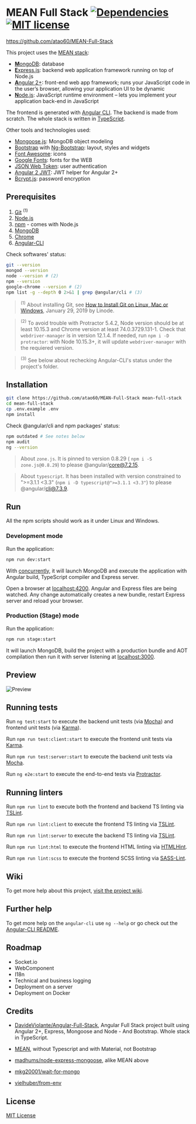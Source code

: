 # MEAN Full Stack [![Dependencies](https://david-dm.org/atao60/MEAN-full-Stack.svg)](https://david-dm.org/atao60/MEAN-Full-Stack) [![MIT license](http://img.shields.io/badge/license-MIT-lightgrey.svg)](http://opensource.org/licenses/MIT)


https://github.com/atao60/MEAN-Full-Stack

This project uses the [MEAN stack](https://en.wikipedia.org/wiki/MEAN_(software_bundle)):
* [**M**ongoDB](https://www.mongodb.com): database
* [**E**xpress.js](https://expressjs.com): backend web application framework running on top of Node.js
* [**A**ngular 2+](https://angular.io): front-end web app framework; runs your JavaScript code in the user’s browser, allowing your application UI to be dynamic
* [**N**ode.js](https://nodejs.org): JavaScript runtime environment – lets you implement your application back-end in JavaScript

The frontend is generated with [Angular CLI](https://cli.angular.io). The backend is made from scratch. The whole stack is written in [TypeScript](https://www.typescriptlang.org).

Other tools and technologies used:
* [Mongoose.js](https://mongoosejs.com): MongoDB object modeling 
* [Bootstrap](https://getbootstrap.com) with [Ng-Bootstrap](https://ng-bootstrap.github.io): layout, styles and widgets
* [Font Awesome](https://fontawesome.com): icons
* [Google Fonts](https://fonts.google.com/): fonts for the WEB
* [JSON Web Token](https://jwt.io): user authentication
* [Angular 2 JWT](https://github.com/auth0/angular2-jwt): JWT helper for Angular 2+
* [Bcrypt.js](https://github.com/dcodeIO/bcrypt.js): password encryption

## Prerequisites

1. [Git](https://git-scm.com/) <sup>(1)</sup>
2. [Node.js](https://nodejs.org/en/download/)
3. [npm](https://www.npmjs.com/) - comes with Node.js
4. [MongoDB](https://www.mongodb.com/download-center/community)
5. [Chrome](https://www.google.com/chrome/)
6. [Angular-CLI](https://cli.angular.io/)

Check softwares' status:
```bash
git --version
mongod --version
node --version # (2)
npm --version 
google-chrome --version # (2)
npm list -g --depth 0 2>&1 | grep @angular/cli # (3)
```
> <sup>(1)</sup> About installing Git, see [How to Install Git on Linux, Mac or Windows](https://www.linode.com/docs/development/version-control/how-to-install-git-on-linux-mac-and-windows/), January 29, 2019 by Linode.

> <sup>(2)</sup> To avoid trouble with Protractor 5.4.2, Node version should be at least 10.15.3 and Chrome version at least 74.0.3729.131-1. Check that `webdriver-manager` is in version 12.1.4. If needed, run `npm i -D protractor`: with Node 10.15.3+, it will update `webdriver-manager` with the requiered version.

> <sup>(3)</sup> See below about rechecking Angular-CLI's status under the project's folder.

## Installation

```bash
git clone https://github.com/atao60/MEAN-Full-Stack mean-full-stack
cd mean-full-stack
cp .env.example .env
npm install
```
Check @angular/cli and npm packages' status:

```bash
npm outdated # See notes below
npm audit
ng --version
```

> About `zone.js`. It is pinned to version 0.8.29 ( `npm i -S zone.js@0.8.29`) to please @angular/core@7.2.15.

> About `typescript`. It has been installed with version constrained to ">=3.1.1 <3.3" (`npm i -D typescript@">=3.1.1 <3.3"`) to please @angular/cli@7.3.9.

## Run

All the npm scripts should work as it under Linux and Windows.

### Development mode

Run the application:

```bash
npm run dev:start
```
With [concurrently](https://github.com/kimmobrunfeldt/concurrently), it will launch MongoDB and execute the application with Angular build, TypeScript compiler and Express server.

Open a browser at [localhost:4200](http://localhost:4200). Angular and Express files are being watched. Any change automatically creates a new bundle, restart Express server and reload your browser.

### Production (Stage) mode

Run the application:

```bash
npm run stage:start
```
It will launch MongoDB, build the project with a production bundle and AOT compilation then run it with server listening at [localhost:3000](http://localhost:3000).

## Preview

![Preview](https://raw.githubusercontent.com/atao60/MEAN-Full-Stack/master/demo.gif "Preview")

## Running tests

Run `ng test:start` to execute the backend unit tests (via [Mocha](https://mochajs.org/)) and frontend unit tests (via [Karma](https://karma-runner.github.io)).

Run `npm run test:client:start` to execute the frontend unit tests via [Karma](https://karma-runner.github.io).

Run `npm run test:server:start` to execute the backend unit tests via [Mocha](https://mochajs.org/).

Run `ng e2e:start` to execute the end-to-end tests via [Protractor](http://www.protractortest.org/).

## Running linters

Run `npm run lint` to execute both the frontend and backend TS linting via [TSLint](https://github.com/palantir/tslint).

Run `npm run lint:client` to execute the frontend TS linting via [TSLint](https://github.com/palantir/tslint).

Run `npm run lint:server` to execute the backend TS linting via [TSLint](https://github.com/palantir/tslint).

Run `npm run lint:html` to execute the frontend HTML linting via [HTMLHint](https://github.com/htmlhint/HTMLHint).

Run `npm run lint:scss` to execute the frontend SCSS linting via [SASS-Lint](https://github.com/sasstools/sass-lint).

## Wiki

To get more help about this project, [visit the project wiki](https://github.com/atao60/MEAN-Full-Stack/wiki).

## Further help

To get more help on the `angular-cli` use `ng --help` or go check out the [Angular-CLI README](https://github.com/angular/angular-cli/blob/master/README.md).

## Roadmap

* Socket.io
* WebComponent
* I18n
* Technical and business logging
* Deployment on a server
* Deployment on Docker

## Credits

* [DavideViolante/Angular-Full-Stack](https://github.com/DavideViolante/Angular-Full-Stack), Angular Full Stack project built using Angular 2+, Express, Mongoose and Node - And Bootstrap. Whole stack in TypeScript. 

* [MEAN](http://mean.io/), without Typescript and with Material, not Bootstrap

* [madhums/node-express-mongoose](https://github.com/madhums/node-express-mongoose), alike MEAN above

* [mkg20001/wait-for-mongo](https://github.com/mkg20001/wait-for-mongo)

* [vielhuber/from-env](https://github.com/vielhuber/from-env)

## License

[MIT License](./LICENSE)



